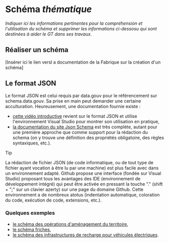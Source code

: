 # Schéma _thématique_

_Indiquer ici les informations pertinentes pour la compréhension et l'utilisation du schéma et supprimer les informations ci-dessosu qui sont destinées à aider le GT dans ses travaux._

## Réaliser un schéma 
[Insérer ici le lien versl a documentation de la Fabrique sur la création d'un schéma]

## Le format JSON
Le format JSON est celui requis par data.gouv pour le référencement sur schema.data.gouv. Sa prise en main peut demander une certaine acculturation. Heureusement, une documentation fournie existe : 
* [cette vidéo introductive](https://youtu.be/gLcr84H2x5Q) revient sur le format JSON et utilise l'environnement Visual Studio pour montrer son utilisation en pratique,
* [la documentation du site Json Schema](https://json-schema.org/learn/getting-started-step-by-step) est très complète, autant pour une première approche que comme support pour la rédaction du schema (on y trouve une définition des propriétés obligatoire, des règles syntaxiques, etc.).

> [!TIP]
> La rédaction de fichier JSON (de code informatique, ou de tout type de fichier ayant vocation à être lu par une machine) est plus facile avec dans un environnement adapté. Github propose une interface (fondée sur Visual Studio) proposant tous les avantages des IDE (environnement de développement intégré) qui peut être activée en pressant la touche "." (shift + ";" sur un clavier azerty) sur une page du domaine Github. Cette environnement a de nombreux atotus (indentation automatique, coloration du code, exécution de code, extensions, etc.).

### Quelques exemples 
* [le schéma des opérations d'aménagement du territoire](https://github.com/cnigfr/schema-operations-amenagement/blob/main/schema/operation-amenagement/schema_operation-amenagement.json),
* [le schéma friches](https://github.com/cnigfr/schema-friches/blob/main/schema.json),
* [le schéma des infrastructures de recharge pour véhicules électriques](https://github.com/etalab/schema-irve/blob/master/statique/schema-statique.json). 
